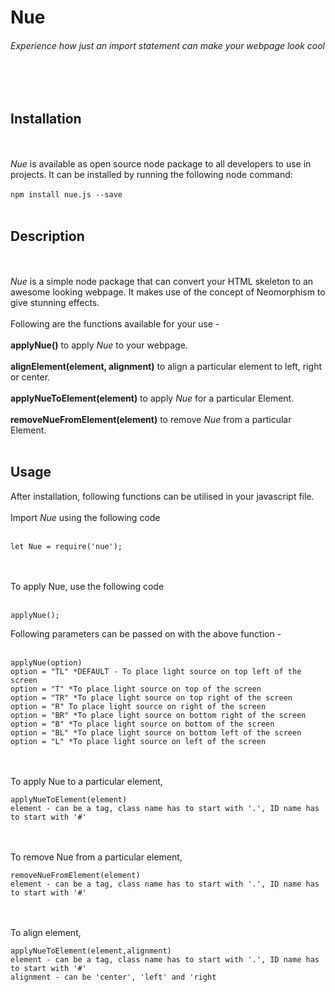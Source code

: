 # Nue
###### Experience how just an import statement can make your webpage look cool
<br/><br/>

## Installation
<br/><br/>
*Nue* is available as open source node package to all developers to use in projects.
It can be installed by running the following node command: <br/><br/>
```npm install nue.js --save```
<br/><br/>

## Description
<br/><br/>
*Nue* is a simple node package that can convert your HTML skeleton to an awesome looking webpage. It makes use of the concept of Neomorphism to give stunning effects.
<br/><br/>
Following are the functions available for your use - 
<br/><br/>
**applyNue()** to apply *Nue* to your webpage.
<br/><br/>
**alignElement(element, alignment)** to align a particular element to left, right or center.
<br/><br/>
**applyNueToElement(element)** to apply *Nue* for a particular Element.
<br/><br/>
**removeNueFromElement(element)** to remove *Nue* from a particular Element.
<br/><br/>

## Usage
After installation, following functions can be utilised in your javascript file.<br/><br/>
Import *Nue* using the following code<br/><br/>
```
let Nue = require('nue');
```
<br/><br/>
To apply Nue, use the following code <br/><br/>
```
applyNue();
```
Following parameters can be passed on with the above function - <br/><br/>
```
applyNue(option)
option = "TL" *DEFAULT - To place light source on top left of the screen
option = "T" *To place light source on top of the screen
option = "TR" *To place light source on top right of the screen
option = "R" To place light source on right of the screen
option = "BR" *To place light source on bottom right of the screen
option = "B" *To place light source on bottom of the screen
option = "BL" *To place light source on bottom left of the screen
option = "L" *To place light source on left of the screen
```
<br/><br/>
To apply Nue to a particular element,
```
applyNueToElement(element)
element - can be a tag, class name has to start with '.', ID name has to start with '#'
```
<br/><br/>
To remove Nue from a particular element,
```
removeNueFromElement(element)
element - can be a tag, class name has to start with '.', ID name has to start with '#'
```
<br/><br/>
To align element,
```
applyNueToElement(element,alignment)
element - can be a tag, class name has to start with '.', ID name has to start with '#'
alignment - can be 'center', 'left' and 'right
```
